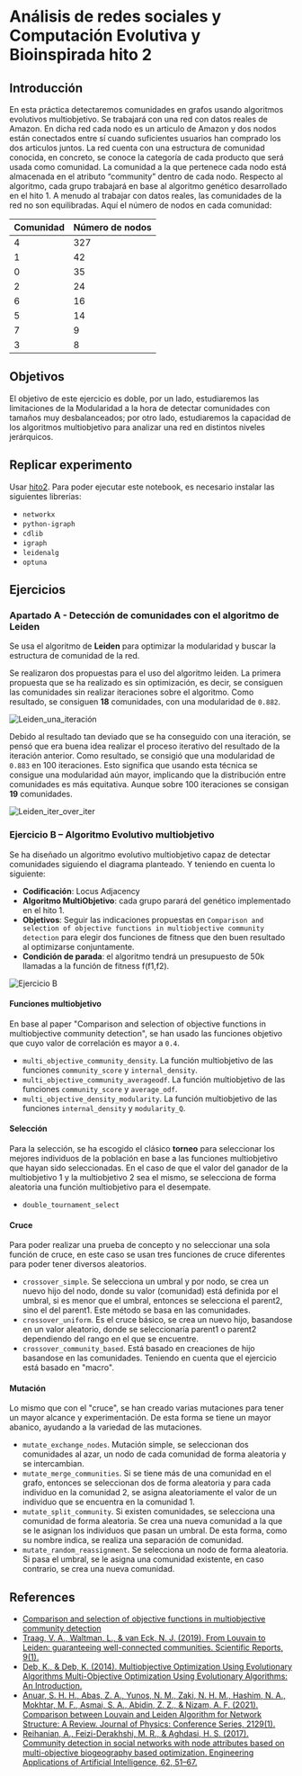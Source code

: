 # Análisis de redes sociales y Computación Evolutiva y Bioinspirada hito 2

## Introducción

En esta práctica detectaremos comunidades en grafos usando algoritmos evolutivos multiobjetivo. Se trabajará con una red con datos reales de Amazon. En dicha red cada nodo es un articulo de Amazon y dos nodos están conectados entre sí cuando suficientes usuarios han comprado los dos articulos juntos. La red cuenta con una estructura de comunidad conocida, en concreto, se conoce la categoría de cada producto que será usada como comunidad. La comunidad a la que pertenece cada nodo está almacenada en el atributo “community” dentro de cada nodo. Respecto al algoritmo, cada grupo trabajará en base al algoritmo genético desarrollado en el hito 1. A menudo al trabajar con datos reales, las comunidades de la red no son equilibradas. Aquí el número de nodos en cada comunidad:

| **Comunidad** | **Número de nodos** |
|---------------|---------------------|
| 4             | 327                 |
| 1             | 42                  |
| 0             | 35                  |
| 2             | 24                  |
| 6             | 16                  |
| 5             | 14                  |
| 7             | 9                   |
| 3             | 8                   |

## Objetivos

El objetivo de este ejercicio es doble, por un lado, estudiaremos las limitaciones de la Modularidad a la hora de detectar comunidades con tamaños muy desbalanceados; por otro lado, estudiaremos la capacidad de los algoritmos multiobjetivo para analizar una red en
distintos niveles jerárquicos.

## Replicar experimento

Usar [hito2](./hito2.ipynb). Para poder ejecutar este notebook, es necesario instalar las siguientes librerías:

* ``networkx``
* ``python-igraph``
* ``cdlib``
* ``igraph``
* ``leidenalg``
* ``optuna``

## Ejercicios

### Apartado A - Detección de comunidades con el algoritmo de Leiden

Se usa el algoritmo de **Leiden** para optimizar la modularidad y buscar la estructura de comunidad de la red.

Se realizaron dos propuestas para el uso del algoritmo leiden. La primera propuesta que se ha realizado es sin optimización, es decir, se consiguen las comunidades sin realizar iteraciones sobre el algoritmo. Como resultado, se consiguen **18** comunidades, con una modularidad de `0.882`.

![Leiden_una_iteración](./imgs/leiden_one_iter.png)

Debido al resultado tan deviado que se ha conseguido con una iteración, se pensó que era buena idea realizar el proceso iterativo del resultado de la iteración anterior. Como resultado, se consigió que una modularidad de `0.883` en 100 iteraciones. Esto significa que usando esta técnica se consigue una modularidad aún mayor, implicando que la distribución entre comunidades es más equitativa. Aunque sobre 100 iteraciones se consigan **19** comunidades.

![Leiden_iter_over_iter](./imgs/Leiden_iter_over_iter.png)

### Ejercicio B – Algoritmo Evolutivo multiobjetivo

Se ha diseñado un algoritmo evolutivo multiobjetivo capaz de detectar comunidades siguiendo el diagrama planteado. Y teniendo en cuenta lo siguiente:

* **Codificación**: Locus Adjacency
* **Algoritmo MultiObjetivo**: cada grupo parará del genético implementado en el hito 1.
* **Objetivos**: Seguir las indicaciones propuestas en `Comparison and selection of objective functions in multiobjective community detection` para elegir dos funciones de fitness que den buen resultado al optimizarse conjuntamente.
* **Condición de parada**: el algoritmo tendrá un presupuesto de 50k llamadas a la función de fitness f(f1,f2).

![Ejercicio B](./imgs/ejercicio_B.png)

#### Funciones multiobjetivo

En base al paper "Comparison and selection of objective functions in multiobjective community detection", se han usado las funciones objetivo que cuyo valor de correlación es mayor a `0.4`.

* `multi_objective_community_density`. La función multiobjetivo de las funciones `community_score` y `internal_density`.
* `multi_objective_community_averageodf`. La función multiobjetivo de las funciones `community_score` y `average_odf`.
* `multi_objective_density_modularity`. La función multiobjetivo de las funciones `internal_density` y `modularity_Q`.

#### Selección

Para la selección, se ha escogido el clásico **torneo** para seleccionar los mejores individuos de la población en base a las funciones multiobjetivo que hayan sido seleccionadas. En el caso de que el valor del ganador de la multiobjetivo 1 y la multiobjetivo 2 sea el mismo, se selecciona de forma aleatoria una función multiobjetivo para el desempate.

* `double_tournament_select`

#### Cruce

Para poder realizar una prueba de concepto y no seleccionar una sola función de cruce, en este caso se usan tres funciones de cruce diferentes para poder tener diversos aleatorios.

* `crossover_simple`. Se selecciona un umbral y por nodo, se crea un nuevo hijo del nodo, donde su valor (comunidad) está definida por el umbral, si es menor que el umbral, entonces se selecciona el parent2, sino el del parent1. Este método se basa en las comunidades.
* `crossover_uniform`. Es el cruce básico, se crea un nuevo hijo, basandose en un valor aleatorio, donde se seleccionaría parent1 o parent2 dependiendo del rango en el que se encuentre.
* `crossover_community_based`. Está basado en creaciones de hijo basandose en las comunidades. Teniendo en cuenta que el ejercicio está basado en "macro".

#### Mutación

Lo mismo que con el "cruce", se han creado varias mutaciones para tener un mayor alcance y experimentación. De esta forma se tiene un mayor abanico, ayudando a la variedad de las mutaciones.

* `mutate_exchange_nodes`. Mutación simple, se seleccionan dos comunidades al azar, un nodo de cada comunidad de forma aleatoria y se intercambian.
* `mutate_merge_communities`. Si se tiene más de una comunidad en el grafo, entonces se seleccionan dos de forma aleatoria y para cada individuo en la comunidad 2, se asigna aleatoriamente el valor de un individuo que se encuentra en la comunidad 1.
* `mutate_split_community`. Si existen comunidades, se selecciona una comunidad de forma aleatoria. Se crea una nueva comunidad a la que se le asignan los individuos que pasan un umbral. De esta forma, como su nombre indica, se realiza una separación de comunidad.
* `mutate_random_reassignment`. Se selecciona un nodo de forma aleatoria. Si pasa el umbral, se le asigna una comunidad existente, en caso contrario, se crea una nueva comunidad.

## References

* [Comparison and selection of objective functions in multiobjective community detection](https://ieeexplore.ieee.org/document/5693435)
* [Traag, V. A., Waltman, L., & van Eck, N. J. (2019). From Louvain to Leiden: guaranteeing well-connected communities. Scientific Reports, 9(1).](https://doi.org/10.1038/s41598-019-41695-z)
* [Deb, K., & Deb, K. (2014). Multiobjective Optimization Using Evolutionary Algorithms Multi-Objective Optimization Using Evolutionary Algorithms: An Introduction.](http://www.iitk.ac.in/kangal/deb.htm)
* [Anuar, S. H. H., Abas, Z. A., Yunos, N. M., Zaki, N. H. M., Hashim, N. A., Mokhtar, M. F., Asmai, S. A., Abidin, Z. Z., & Nizam, A. F. (2021). Comparison between Louvain and Leiden Algorithm for Network Structure: A Review. Journal of Physics: Conference Series, 2129(1).](https://doi.org/10.1088/1742-6596/2129/1/012028)
* [Reihanian, A., Feizi-Derakhshi, M. R., & Aghdasi, H. S. (2017). Community detection in social networks with node attributes based on multi-objective biogeography based optimization. Engineering Applications of Artificial Intelligence, 62, 51–67.](https://doi.org/10.1016/j.engappai.2017.03.007)

